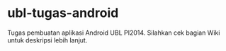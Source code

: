 # ubl-tugas-android
Tugas pembuatan aplikasi Android UBL PI2014. Silahkan cek bagian Wiki untuk deskripsi lebih lanjut.
